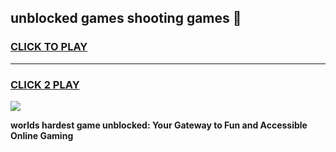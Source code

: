 
## unblocked games shooting games 👋
<h3>
<a href="https://premium.freeplayer.one?title=unblocked_games_shooting_games&ref=13F">CLICK TO PLAY</a></h3>
<hr>

<h3>
<a href="https://premium.freeplayer.one?title=unblocked_games_shooting_games&ref=13F">CLICK 2 PLAY</a>
  
</h3>

<a href="https://premium.freeplayer.one?title=unblocked_games_shooting_games&ref=12F/"><img src="https://clearcache.store/games.png"></a>


**worlds hardest game unblocked: Your Gateway to Fun and Accessible Online Gaming**
